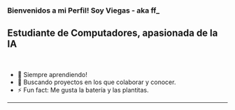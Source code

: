 ### Bienvenidos a mi Perfil! Soy Viegas - aka ff_

## Estudiante de Computadores, apasionada de la IA
<br />

- 🌱 Siempre aprendiendo!
- 👯 Buscando proyectos en los que colaborar y conocer.
- ⚡ Fun fact: Me gusta la batería y las plantitas.

---
